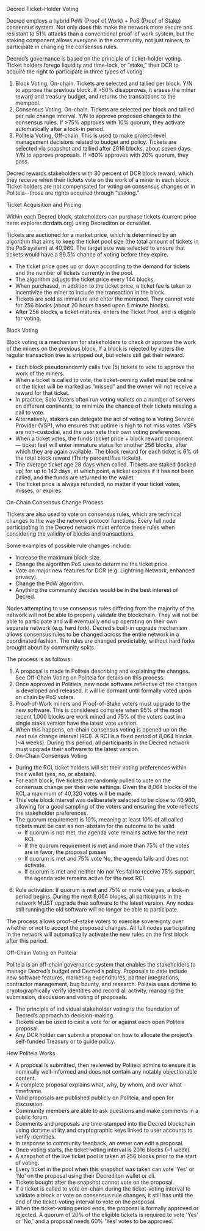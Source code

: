 Decred Ticket-Holder Voting
 
Decred employs a hybrid PoW (Proof of Work) + PoS (Proof of Stake) consensus system. Not only does this make the network more secure and resistant to 51% attacks than a conventional proof-of work system, but the staking component allows everyone in the community, not just miners, to participate in changing the consensus rules. 
 
Decred’s governance is based on the principle of ticket-holder voting. Ticket holders forego liquidity and time-lock, or “stake,” their DCR to acquire the right to participate in three types of voting: 
1) Block Voting, On-chain. Tickets are selected and tallied per block.
Y/N to approve the previous block. If >50% disapproves, it erases the miner reward and treasury budget, and returns the transactions to the mempool.
2) Consensus Voting, On-chain. Tickets are selected per block and tallied per rule change interval.
Y/N to approve proposed changes to the consensus rules. If >75% approves with 10% quorum, they activate automatically after a lock-in period.
3) Politeia Voting, Off-chain. This is used to make project-level management decisions related to budget and policy. Tickets are selected via snapshot and tallied after 2016 blocks, about seven days.
Y/N to approve proposals. If >60% approves with 20% quorum, they pass.

Decred rewards stakeholders with 30 percent of DCR block reward, which they receive when their tickets vote on the work of a miner in each block. Ticket holders are not compensated for voting on consensus changes or in Politeia--those are rights acquired through “staking.”
 
Ticket Acquisition and Pricing 

Within each Decred block, stakeholders can purchase tickets (current price here: explorer.dcrdata.org) using Decrediton or dcrwallet. 
 
Tickets are auctioned for a market price, which is determined by an algorithm that aims to keep the ticket pool size (the total amount of tickets in the PoS system) at 40,960. The target size was selected to ensure that tickets would have a 99.5% chance of voting before they expire.
- The ticket price goes up or down according to the demand for tickets and the number of tickets currently in the pool. 
- The algorithm adjusts the ticket price every 144 blocks. 
- When purchased, in addition to the ticket price, a ticket fee is taken to incentivize the miner to include the transaction in the block.
- Tickets are sold as immature and enter the mempool. They cannot vote for 256 blocks (about 20 hours based upon 5 minute blocks).
- After 256 blocks, a ticket matures, enters the Ticket Pool, and is eligible for voting.
 
Block Voting

Block voting is a mechanism for stakeholders to check or approve the work of the miners on the previous block. If a block is rejected by voters the regular transaction tree is stripped out, but voters still get their reward. 
- Each block pseudorandomly calls five (5) tickets to vote to approve the work of the miners. 
- When a ticket is called to vote, the ticket-owning wallet must be online or the ticket will be marked as “missed” and the owner will not receive a reward for that ticket. 
- In practice, Solo Voters often run voting wallets on a number of servers on different continents, to minimize the chance of their tickets missing a call to vote.
- Alternatively, stakers can delegate the act of voting to a Voting Service Provider (VSP), who ensures that uptime is high to not miss votes. VSPs are non-custodial, and the user sets their own voting preferences.
- When a ticket votes, the funds (ticket price + block reward component — ticket fee) will enter immature status for another 256 blocks, after which they are again available. The block reward for each ticket is 6% of the total block reward (Thirty percent/five tickets).
- The average ticket age 28 days when called. Tickets are staked (locked up) for up to 142 days, at which point, a ticket expires if it has not been called, and the funds are returned to the wallet. 
- The ticket price is always refunded, no matter if your ticket votes, misses, or expires. 

On-Chain Consensus Change Process

Tickets are also used to vote on consensus rules, which are technical changes to the way the network protocol functions. Every full node participating in the Decred network must enforce these rules when considering the validity of blocks and transactions.
 
Some examples of possible rule changes include:
- Increase the maximum block size.
- Change the algorithm PoS uses to determine the ticket price.
- Vote on major new features for DCR (e.g. Lightning Network, enhanced privacy).
- Change the PoW algorithm.
- Anything the community decides would be in the best interest of Decred.
 
Nodes attempting to use consensus rules differing from the majority of the network will not be able to properly validate the blockchain. They will not be able to participate and will eventually end up operating on their own separate network (e.g. hard fork). Decred’s built-in upgrade mechanism allows consensus rules to be changed across the entire network in a coordinated fashion. The rules are changed predictably, without hard forks brought about by community splits. 
 
The process is as follows:

1) A proposal is made in Politeia describing and explaining the changes. See Off-Chain Voting on Politeia for details on this process.
2) Once approved in Politieia, new node software reflective of the changes is developed and released. It will lie dormant until formally voted upon on chain by PoS voters.
3) Proof-of-Work miners and Proof-of-Stake voters must upgrade to the new software. This is considered complete when 95% of the most recent 1,000 blocks are work mined and 75% of the voters cast in a single stake version have the latest vote version. 
4) When this happens, on-chain consensus voting is opened up on the next rule change interval (RCI). A RCI is a fixed period of 8,064 blocks (~4 weeks). During this period, all participants in the Decred network must upgrade their software to the latest version.
5) On-Chain Consensus Voting
- During the RCI, ticket holders will set their voting preferences within their wallet (yes, no, or abstain).
- For each block, five tickets are randomly pulled to vote on the consensus change per their vote settings. Given the 8,064 blocks of the RCI, a maximum of 40,320 votes will be made.
- This vote block interval was deliberately selected to be close to 40,960, allowing for a good sampling of the voters and ensuring the vote reflects the stakeholder preferences.
- The quorum requirement is 10%, meaning at least 10% of all called tickets must be cast as non-abstain for the outcome to be valid. 
  * If quorum is not met, the agenda vote remains active for the next RCI.
  * If the quorum requirement is met and more than 75% of the votes are in favor, the proposal passes
   * If quorum is met and 75% vote No, the agenda fails and does not activate.
   * If quorum is met and neither No nor Yes fail to receive 75% support, the agenda vote remains active for the next RCI.
6. Rule activation: If quorum is met and 75% or more vote yes, a lock-in period begins.   During the next 8,064 blocks, all participants in the network MUST upgrade their software to the latest version. Any nodes still running the old software will no longer be able to participate.
 
The process allows proof-of-stake voters to exercise sovereignty over whether or not to accept the proposed changes. All full nodes participating in the network will automatically activate the new rules on the first block after this period. 

Off-Chain Voting on Politeia

Politeia is an off-chain governance system that enables the stakeholders to manage Decred’s budget and Decred’s policy. Proposals to date include new software features, marketing expenditures, partner integrations, contractor management, bug bounty, and research. Politeia uses dcrtime to cryptographically verify identities and record all activity, managing the submission, discussion and voting of proposals.
- The principle of individual stakeholder voting is the foundation of Decred’s approach to decision-making. 
- Tickets can be used to cast a vote for or against each open Politeia proposal.
- Any DCR holder can submit a proposal on how to allocate the project’s self-funded Treasury or to guide policy. 
 
How Politeia Works

- A proposal is submitted, then reviewed by Politeia admins to ensure it is nominally well-informed and does not contain any notably objectionable content. 
- A complete proposal explains what, why, by whom, and over what timeframe.
- Valid proposals are published publicly on Politeia, and open for discussion. 
- Community members are able to ask questions and make comments in a public forum.
- Comments and proposals are time-stamped into the Decred blockchain using dcrtime utility and cryptographic keys linked to user accounts to verify identities.
- In response to community feedback, an owner can edit a proposal. 
- Once voting starts, the ticket-voting interval is 2016 blocks (~1 week). 
- A snapshot of the live ticket pool is taken at 256 blocks prior to the start of voting. 
- Every ticket in the pool when this snapshot was taken can vote 'Yes' or 'No' on the proposal using their Decrediton wallet or cli. 
- Tickets bought after the snapshot cannot vote on the proposal. 
- If a ticket is called to vote on-chain during the ticket-voting interval to validate a block or vote on consensus rule changes, it still has until the end of the ticket-voting interval to vote on the proposal.
- When the ticket-voting period ends, the proposal is formally approved or rejected. A quorum of 20% of the eligible tickets is required to vote 'Yes' or 'No,' and a proposal needs 60% 'Yes' votes to be approved.
 
###
